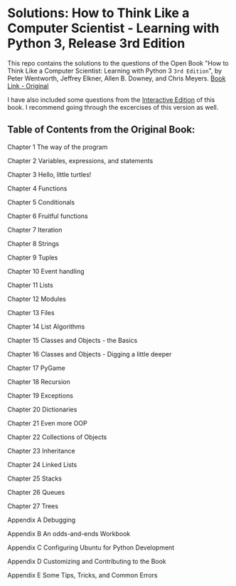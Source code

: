 # Solutions: How to Think Like a Computer Scientist - Learning with Python 3, Release 3rd Edition

This repo contains the solutions to the questions of the Open Book "How to Think Like a Computer Scientist: Learning with Python 3 `3rd Edition`", by Peter Wentworth, Jeffrey Elkner, Allen B. Downey, and Chris Meyers. [Book Link - Original](http://openbookproject.net/thinkcs/python/english3e/)


I have also included some questions from the [Interactive Edition](https://runestone.academy/runestone/books/published/thinkcspy/index.html) of this book. I recommend going through the excercises of this version as well.

## Table of Contents from the Original Book:

Chapter 1 The way of the program

Chapter 2 Variables, expressions, and statements

Chapter 3 Hello, little turtles!

Chapter 4 Functions

Chapter 5 Conditionals

Chapter 6 Fruitful functions

Chapter 7 Iteration

Chapter 8 Strings

Chapter 9 Tuples

Chapter 10 Event handling

Chapter 11 Lists

Chapter 12 Modules

Chapter 13 Files

Chapter 14 List Algorithms

Chapter 15 Classes and Objects - the Basics

Chapter 16 Classes and Objects - Digging a little deeper

Chapter 17 PyGame

Chapter 18 Recursion

Chapter 19 Exceptions

Chapter 20 Dictionaries

Chapter 21 Even more OOP

Chapter 22 Collections of Objects

Chapter 23 Inheritance

Chapter 24 Linked Lists

Chapter 25 Stacks

Chapter 26 Queues

Chapter 27 Trees

Appendix A Debugging

Appendix B An odds-and-ends Workbook

Appendix C Configuring Ubuntu for Python Development

Appendix D Customizing and Contributing to the Book

Appendix E Some Tips, Tricks, and Common Errors
